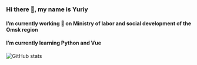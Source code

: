 ### Hi there 👋, my name is Yuriy
#### I’m currently working 🔭 on Ministry of labor and social development of the Omsk region
#### I’m currently learning Python and Vue
![GitHub stats](https://github-readme-stats.vercel.app/api?username=joinc&show_icons=true&theme=gotham)  

<!--
**joinc/joinc** is a ✨ _special_ ✨ repository because its `README.md` (this file) appears on your GitHub profile.

Here are some ideas to get you started:

- 🔭 I’m currently working on ...
- 🌱 I’m currently learning ...
- 👯 I’m looking to collaborate on ...
- 🤔 I’m looking for help with ...
- 💬 Ask me about ...
- 📫 How to reach me: ...
- 😄 Pronouns: ...
- ⚡ Fun fact: ...
-->
